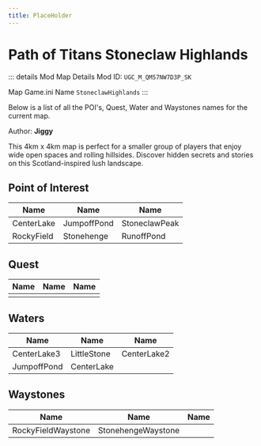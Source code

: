```yaml
---
title: PlaceHolder
---
```


# Path of Titans Stoneclaw Highlands

::: details Mod Map Details
Mod ID: `UGC_M_QM57NW7D3P_SK`

Map Game.ini Name `StoneclawHighlands`
:::

Below is a list of all the POI's, Quest, Water and Waystones names for the current map.

Author: **Jiggy**

This 4km x 4km map is perfect for a smaller group of players that enjoy wide open spaces and rolling hillsides. Discover hidden secrets and stories on this Scotland-inspired lush landscape.

## Point of Interest

| Name       | Name        | Name          |
| ---------- | ----------- | ------------- |
| CenterLake | JumpoffPond | StoneclawPeak |
| RockyField | Stonehenge  | RunoffPond    |

## Quest

| Name | Name | Name |
| ---- | ---- | ---- |
|      |      |      |

## Waters

| Name        | Name        | Name        |
| ----------- | ----------- | ----------- |
| CenterLake3 | LittleStone | CenterLake2 |
| JumpoffPond | CenterLake  |             |

## Waystones

| Name               | Name               | Name |
| ------------------ | ------------------ | ---- |
| RockyFieldWaystone | StonehengeWaystone |      |
